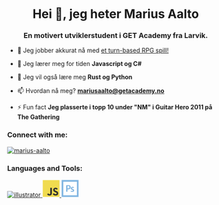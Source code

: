<h1 align="center">Hei 👋, jeg heter Marius Aalto</h1>
<h3 align="center">En motivert utviklerstudent i GET Academy fra Larvik.</h3>

- 🔭 Jeg jobber akkurat nå med [et turn-based RPG spill!](https://github.com/aaltofar/Turn-Based-RPG)

- 🌱 Jeg lærer meg for tiden **Javascript og C#**

- 🌱 Jeg vil også lære meg **Rust og Python**

- 📫 Hvordan nå meg? **mariusaalto@getacademy.no**

- ⚡ Fun fact **Jeg plasserte i topp 10 under "NM" i Guitar Hero 2011 på The Gathering**

<h3 align="left">Connect with me:</h3>
<p align="left">
<a href="https://linkedin.com/in/marius-aalto-7549531a2/" target="blank"><img align="center" src="https://raw.githubusercontent.com/rahuldkjain/github-profile-readme-generator/master/src/images/icons/Social/linked-in-alt.svg" alt="marius-aalto" height="30" width="40" /></a>
</p>

<h3 align="left">Languages and Tools:</h3>
<p align="left"> <a href="https://www.adobe.com/in/products/illustrator.html" target="_blank" rel="noreferrer"> <img src="https://www.vectorlogo.zone/logos/adobe_illustrator/adobe_illustrator-icon.svg" alt="illustrator" width="40" height="40"/> </a> <a href="https://developer.mozilla.org/en-US/docs/Web/JavaScript" target="_blank" rel="noreferrer"> <img src="https://raw.githubusercontent.com/devicons/devicon/master/icons/javascript/javascript-original.svg" alt="javascript" width="40" height="40"/> </a> <a href="https://www.photoshop.com/en" target="_blank" rel="noreferrer"> <img src="https://raw.githubusercontent.com/devicons/devicon/master/icons/photoshop/photoshop-line.svg" alt="photoshop" width="40" height="40"/> </a> </p>
